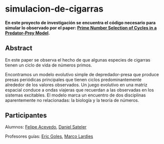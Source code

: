 # simulacion-de-cigarras

#### En este proyecto de investigación se encuentra el código necesario para simular lo observado por el paper: [Prime Number Selection of Cycles in a Predator-Prey Model](https://onlinelibrary.wiley.com/doi/abs/10.1002/cplx.1040). 

## Abstract
En este paper se observa el hecho de que algunas especies de cigarras tienen un ciclo de vida de números primos. 

Encontramos un modelo evolutivo simple de depredador-presa que produce presas periódicas principales que tienen ciclos predominantemente alrededor de los valores observados. Un juego evolutivo en una matriz espacial conduce a ondas viajeras que recuerdan a las observadas en los sistemas excitables.
El modelo marca un encuentro de dos disciplinas aparentemente no relacionadas: la biología y la teoría de números.


## Participantes
Alumnos: [Felipe Acevedo](github.com/jorgeluisgarcia), [Daniel Sateler](github.com/joseluisgarcia)

Profesores guías: [Eric Goles](https://es.wikipedia.org/wiki/Eric_Goles), [Marco Lardies](https://www.researchgate.net/profile/Marco-Lardies)
